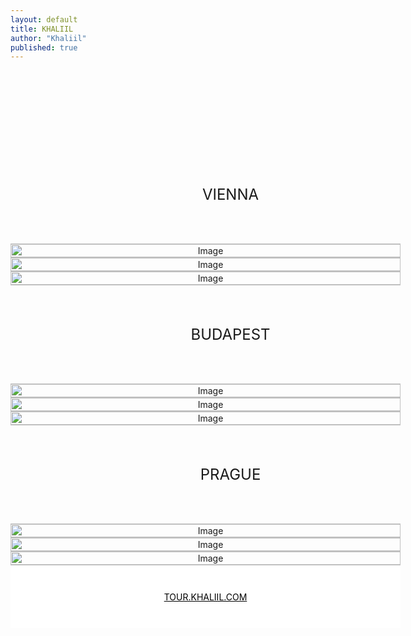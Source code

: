 ```yaml
---
layout: default
title: KHALIIL
author: "Khaliil"
published: true
---
```

<div class="homepage-47-links" style="display:none;">
<div class="mainlinks"><a href="https://tour.khaliil.com/">TOUR</a></div>
<div class="footer"><a href="/legal">LEGAL</a><a style="font-size: 16px;">&copy; 2025 KHALIIL</a></div>
</div>


  <style>
    body {
      overflow: hidden;
    }

    .scroll-container {
      display: flex;
      flex-direction: column;
      overflow-y: auto;
      height: 100vh;
      width: 100vw;margin: 0 auto;
      border: none;touch-action: none;padding-top: 120px;
      user-select: none;
      -webkit-user-select: none;
    }

    .item {
      flex: 0 0 auto;
      padding: 0;
      border-bottom: 1px solid #3333334d;
      background: transparent;
      text-align: center;
    }

.item > * {
  color:var(--text-color);
}

.img-item {
  width: 100%;
  height: auto;
  pointer-events: none;
  display: block;
}

.item p {
  font-size: 1.5rem;
  width: 100%;
  text-align: center;
  padding: 40px;font-family: var(--font-main-bold);
}
    .scroll-container::-webkit-scrollbar {
      display: none;
    }
.other {display: flex;
  background-color: #fff;cursor: pointer;
  text-align: center;align-items: center;
  justify-content: center;
  width: 100%;min-height: 100px;text-align: center;
}.other > * {color: #000;}
@media only screen and (min-width:48em) {
  .scroll-container {max-width: 65vw;}
}
</style>

<div class="scroll-container" id="scroller">
<div class="item"><p>VIENNA</p></div>
<div class="item"><a style="cursor: pointer;" href="https://tour.khaliil.com/" target="_blank"><img src="https://pub-711e690bbd0d461890cf62bf43a6282b.r2.dev/IMG_1743.jpeg" class="img-item" alt="Image" decoding="async" loading="eager"></a></div>
<div class="item"><a style="cursor: pointer;" href="https://tour.khaliil.com/" target="_blank"><img src="https://pub-711e690bbd0d461890cf62bf43a6282b.r2.dev/IMG_1731.jpeg" class="img-item" alt="Image" decoding="async" loading="eager"></a></div>
<div class="item"><a style="cursor: pointer;" href="https://tour.khaliil.com/" target="_blank"><img src="https://pub-711e690bbd0d461890cf62bf43a6282b.r2.dev/IMG_3815.jpeg" class="img-item" alt="Image" decoding="async" loading="eager"></a></div>
<div class="item"><p>BUDAPEST</p></div>
<div class="item"><a style="cursor: pointer;" href="https://tour.khaliil.com/" target="_blank"><img src="https://pub-62c7562398154a439829645cb8dca3d2.r2.dev/IMG_2368.jpeg" class="img-item" alt="Image" decoding="async" loading="eager"></a></div>
<div class="item"><a style="cursor: pointer;" href="https://tour.khaliil.com/" target="_blank"><img src="https://pub-62c7562398154a439829645cb8dca3d2.r2.dev/IMG_2227.jpeg" class="img-item" alt="Image" decoding="async" loading="eager"></a></div>
<div class="item"><a style="cursor: pointer;" href="https://tour.khaliil.com/" target="_blank"><img src="https://pub-62c7562398154a439829645cb8dca3d2.r2.dev/IMG_2150.jpeg" class="img-item" alt="Image" decoding="async" loading="eager"></a></div>
<div class="item"><p>PRAGUE</p></div>
<div class="item"><a style="cursor: pointer;" href="https://tour.khaliil.com/" target="_blank"><img src="https://pub-1f29174c420746d4bea24ccbcc9e105d.r2.dev/IMG_3682.jpeg" class="img-item" alt="Image" decoding="async" loading="eager"></a></div>
<div class="item"><a style="cursor: pointer;" href="https://tour.khaliil.com/" target="_blank"><img src="https://pub-1f29174c420746d4bea24ccbcc9e105d.r2.dev/IMG_3692.jpeg" class="img-item" alt="Image" decoding="async" loading="eager"></a></div>
<div class="item"><a style="cursor: pointer;" href="https://tour.khaliil.com/" target="_blank"><img src="https://pub-1f29174c420746d4bea24ccbcc9e105d.r2.dev/IMG_2491.jpeg" class="img-item" alt="Image" decoding="async" loading="eager"></a></div>
<div class="other"><a href="https://tour.khaliil.com">TOUR.KHALIIL.COM</a></div>
</div>




<script>
    const scroller = document.getElementById("scroller");
    const speed = 200;
    const delayStart = 2000;
    const delayEnd = 2800;

    function smoothScroll(target) {
      return new Promise(resolve => {
        const start = scroller.scrollTop;
        const distance = target - start;
        const duration = Math.abs(distance) / speed * 1000;

        let startTime = null;

        function step(timestamp) {
          if (!startTime) startTime = timestamp;
          const progress = Math.min((timestamp - startTime) / duration, 1);
          scroller.scrollTop = start + distance * progress;
          if (progress < 1) {
            requestAnimationFrame(step);
          } else {
            resolve();
          }
        }

        requestAnimationFrame(step);
      });
    }

    async function loopScroll() {
      await new Promise(r => setTimeout(r, delayStart));
      while (true) {
        await smoothScroll(scroller.scrollHeight - scroller.clientHeight);
        await new Promise(r => setTimeout(r, delayEnd));
        await smoothScroll(0);
        await new Promise(r => setTimeout(r, delayEnd));
      }
    }

    loopScroll();
</script>